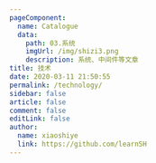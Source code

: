 ```yaml
---
pageComponent:
  name: Catalogue
  data:
    path: 03.系统
    imgUrl: /img/shizi3.png
    description: 系统、中间件等文章
title: 技术
date: 2020-03-11 21:50:55
permalink: /technology/
sidebar: false
article: false
comment: false
editLink: false
author:
  name: xiaoshiye
  link: https://github.com/learnSH
---
```

